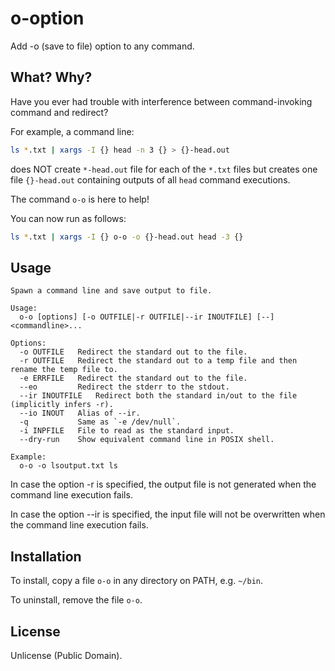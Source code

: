 o-option
========

Add -o (save to file) option to any command. 

## What? Why?

Have you ever had trouble with interference between command-invoking command and redirect?

For example, a command line:

```sh
ls *.txt | xargs -I {} head -n 3 {} > {}-head.out
```

does NOT create `*-head.out` file for each of the `*.txt` files but creates one file `{}-head.out` containing outputs of all `head` command executions.

The command `o-o` is here to help!

You can now run as follows:

```sh
ls *.txt | xargs -I {} o-o -o {}-head.out head -3 {}
```

## Usage

```
Spawn a command line and save output to file.

Usage:
  o-o [options] [-o OUTFILE|-r OUTFILE|--ir INOUTFILE] [--] <commandline>...

Options:
  -o OUTFILE   Redirect the standard out to the file.
  -r OUTFILE   Redirect the standard out to a temp file and then rename the temp file to.
  -e ERRFILE   Redirect the standard out to the file.
  --eo         Redirect the stderr to the stdout.
  --ir INOUTFILE   Redirect both the standard in/out to the file (implicitly infers -r).
  --io INOUT   Alias of --ir.
  -q           Same as `-e /dev/null`.
  -i INPFILE   File to read as the standard input.
  --dry-run    Show equivalent command line in POSIX shell.

Example:
  o-o -o lsoutput.txt ls
```

In case the option -r is specified, the output file is not generated when the command line execution fails.

In case the option --ir is specified, the input file will not be overwritten when the command line execution fails.

## Installation

To install, copy a file `o-o` in any directory on PATH, e.g. `~/bin`.

To uninstall, remove the file `o-o`.

## License

Unlicense (Public Domain).


